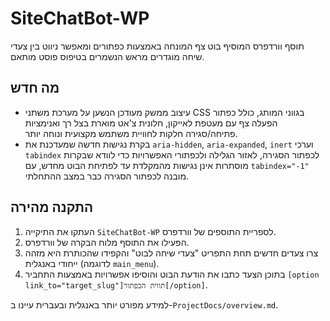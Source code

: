 # SiteChatBot-WP

תוסף וורדפרס המוסיף בוט צף המונחה באמצעות כפתורים ומאפשר ניווט בין צעדי שיחה מוגדרים מראש הנשמרים בטיפוס פוסט מותאם.

## מה חדש
- עיצוב ממשק מעודכן הנשען על מערכת משתני CSS בגווני המותג, כולל כפתור הפעלה צף עם מעטפת לאייקון, חלונית צ'אט מוארת בצל רך ואנימציות פתיחה/סגירה חלקות לחוויית משתמש מקצועית ונוחה יותר.
- בקרת נגישות חדשה שמעדכנת את `aria-hidden`, `aria-expanded`, `inert` וערכי `tabindex` לכפתור הסגירה, לאזור הגלילה ולכפתורי האפשרויות כדי לוודא שבקרות מוסתרות אינן נגישות מהמקלדת עד לפתיחת הבוט מחדש, עם `tabindex="-1"` מובנה לכפתור הסגירה כבר במצב ההתחלתי.

## התקנה מהירה
1. העתקו את התיקייה `SiteChatBot-WP` לספריית התוספים של וורדפרס.
2. הפעילו את התוסף מלוח הבקרה של וורדפרס.
3. צרו צעדים חדשים תחת התפריט "צעדי שיחה לבוט" והקפידו שהכותרת היא מזהה ייחודי באנגלית (לדוגמה `main_menu`).
4. בתוכן הצעד כתבו את הודעת הבוט והוסיפו אפשרויות באמצעות התחביר `[option link_to="target_slug"]תווית הכפתור[/option]`.

למידע מפורט יותר באנגלית ובעברית עיינו ב-`ProjectDocs/overview.md`.
